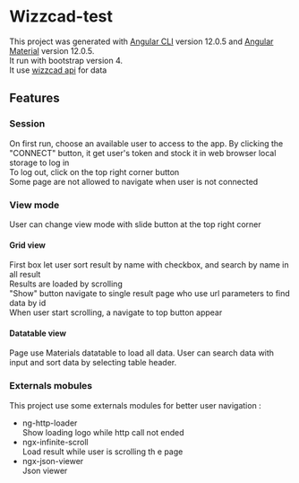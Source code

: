 # Wizzcad-test
This project was generated with [Angular CLI](https://github.com/angular/angular-cli) version 12.0.5 and [Angular Material](https://material.angular.io/) version 12.0.5.  
It run with bootstrap version 4.  
It use [wizzcad api](http://demo.wizzcad.com:8081) for data

## Features
### Session
On first run, choose an available user to access to the app. By clicking the "CONNECT" button, it get user's token and stock it in web browser local storage to log in  
To log out, click on the top right corner button  
Some page are not allowed to navigate when user is not connected 

### View mode
User can change view mode with slide button at the top right corner

#### Grid view
First box let user sort result by name with checkbox, and search by name in all result  
Results are loaded by scrolling  
"Show" button navigate to single result page who use url parameters to find data by id  
When user start scrolling, a navigate to top button appear

#### Datatable view
Page use Materials datatable to load all data. User can search data with input and sort data by selecting table header.

### Externals mobules
This project use some externals modules for better user navigation :
* ng-http-loader  
Show loading logo while http call not ended
* ngx-infinite-scroll  
Load result while user is scrolling th e page
* ngx-json-viewer  
Json viewer


